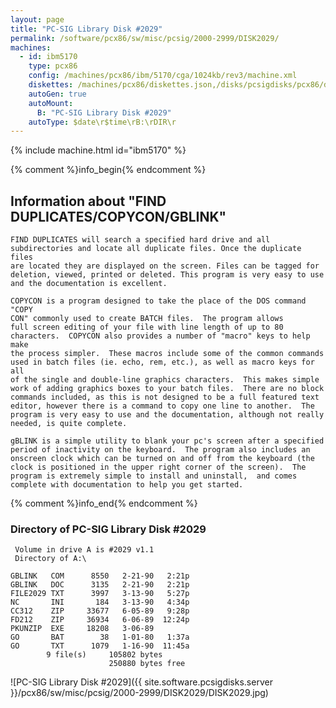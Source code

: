```yaml
---
layout: page
title: "PC-SIG Library Disk #2029"
permalink: /software/pcx86/sw/misc/pcsig/2000-2999/DISK2029/
machines:
  - id: ibm5170
    type: pcx86
    config: /machines/pcx86/ibm/5170/cga/1024kb/rev3/machine.xml
    diskettes: /machines/pcx86/diskettes.json,/disks/pcsigdisks/pcx86/diskettes.json
    autoGen: true
    autoMount:
      B: "PC-SIG Library Disk #2029"
    autoType: $date\r$time\rB:\rDIR\r
---
```


{% include machine.html id="ibm5170" %}

{% comment %}info_begin{% endcomment %}

## Information about "FIND DUPLICATES/COPYCON/GBLINK"

    FIND DUPLICATES will search a specified hard drive and all
    subdirectories and locate all duplicate files. Once the duplicate files
    are located they are displayed on the screen. Files can be tagged for
    deletion, viewed, printed or deleted. This program is very easy to use
    and the documentation is excellent.
    
    COPYCON is a program designed to take the place of the DOS command "COPY
    CON" commonly used to create BATCH files.  The program allows
    full screen editing of your file with line length of up to 80
    characters.  COPYCON also provides a number of "macro" keys to help make
    the process simpler.  These macros include some of the common commands
    used in batch files (ie. echo, rem, etc.), as well as macro keys for all
    of the single and double-line graphics characters.  This makes simple
    work of adding graphics boxes to your batch files.  There are no block
    commands included, as this is not designed to be a full featured text
    editor, however there is a command to copy one line to another.  The
    program is very easy to use and the documentation, although not really
    needed, is quite complete.
    
    gBLINK is a simple utility to blank your pc's screen after a specified
    period of inactivity on the keyboard.  The program also includes an
    onscreen clock which can be turned on and off from the keyboard (the
    clock is positioned in the upper right corner of the screen).  The
    program is extremely simple to install and uninstall,  and comes
    complete with documentation to help you get started.
{% comment %}info_end{% endcomment %}


### Directory of PC-SIG Library Disk #2029

     Volume in drive A is #2029 v1.1
     Directory of A:\

    GBLINK   COM      8550   2-21-90   2:21p
    GBLINK   DOC      3135   2-21-90   2:21p
    FILE2029 TXT      3997   3-13-90   5:27p
    NC       INI       184   3-13-90   4:34p
    CC312    ZIP     33677   6-05-89   9:28p
    FD212    ZIP     36934   6-06-89  12:24p
    PKUNZIP  EXE     18208   3-06-89
    GO       BAT        38   1-01-80   1:37a
    GO       TXT      1079   1-16-90  11:45a
            9 file(s)     105802 bytes
                          250880 bytes free

![PC-SIG Library Disk #2029]({{ site.software.pcsigdisks.server }}/pcx86/sw/misc/pcsig/2000-2999/DISK2029/DISK2029.jpg)
